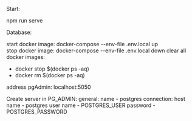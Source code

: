 Start:

npm run serve
 
Database: 

start docker image: docker-compose --env-file .env.local up  
stop docker image: docker-compose --env-file .env.local down
clear all docker images: 
- docker stop $(docker ps -aq)
- docker rm $(docker ps -aq)

address pgAdmin: localhost:5050 

Create server in PG_ADMIN: 
    general: name - postgres
    connection: host name - postgres
                user name - POSTGRES_USER
                password  - POSTGRES_PASSWORD

